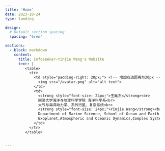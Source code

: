 ```yaml
---
title: 'Home'
date: 2023-10-24
type: landing

design:
  # Default section spacing
  spacing: "6rem"

sections:
  - block: markdown
    content:
      title: Infoseeker-Yinjie Wang's Website
      text: |-
         <table>
           <tr>
             <td style="padding-right: 20px;"> <!-- 增加右边距离为20px -->
               <img src="/avatar.png" alt="alt text">
             </td>
             <td>
               <strong style="font-size: 24px;">王胤杰</strong><br>
               同济大学海洋与地球科学学院 海洋科学系<br>
               大气与海洋动力学、系外行星、复杂系统<br>
               <strong style="font-size: 24px;">Yinjie Wang</strong><br>
               Department of Marine Science, School of Ocean and Earth Sciences, Tongji University<br>
               Exoplanet,Atmospheric and Oceanic Dynamics,Complex System
             </td>
           </tr>
         </table>


---
```

